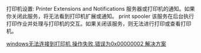 打印机设置:
Printer Extensions and Notifications
服务器或打印机的通知。如果你关闭此服务，将无法看到打印机扩展或通知。
print spooler
该服务在后台执行打印作业并处理与打印机的交互。如果关闭该服务，则无法进行打印或查看打印机。

[windows无法连接到打印机 操作失败,错误为0x00000002 解决方案](http://www.cnblogs.com/xingrun/p/3776552.html)
